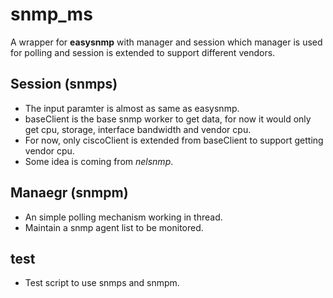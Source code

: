 # snmp_ms
A wrapper for **easysnmp** with manager and session which manager is used for polling and session is extended to support different vendors.

## Session (snmps)
* The input paramter is almost as same as easysnmp.
* baseClient is the base snmp worker to get data, for now it would only get cpu, storage, interface bandwidth and vendor cpu.
* For now, only ciscoClient is extended from baseClient to support getting vendor cpu.
* Some idea is coming from _nelsnmp_.

## Manaegr (snmpm)
* An simple polling mechanism working in thread.
* Maintain a snmp agent list to be monitored.

## test
* Test script to use snmps and snmpm.
